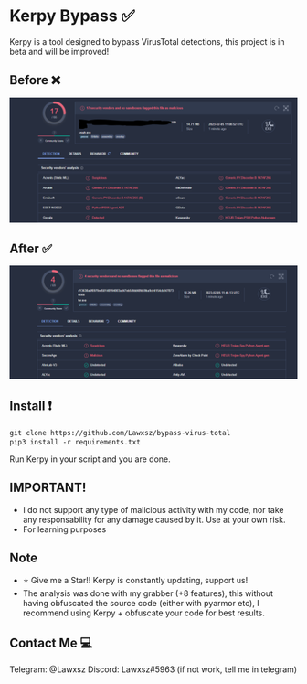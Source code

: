 # Kerpy Bypass ✅

Kerpy is a tool designed to bypass VirusTotal detections, this project is in beta and will be improved!

## Before ❌

![Captura](Captura2.PNG)

## After ✅

![469](469.PNG)

## Install ❗️

```
git clone https://github.com/Lawxsz/bypass-virus-total
pip3 install -r requirements.txt
```
Run Kerpy in your script and you are done.

## IMPORTANT!
- I do not support any type of malicious activity with my code, nor take any responsability for any damage caused by it. Use at your own risk. 
- For learning purposes

## Note
- ⭐️ Give me a Star!! Kerpy is constantly updating, support us!
- The analysis was done with my grabber (+8 features), this without having obfuscated the source code (either with pyarmor etc), I recommend using Kerpy + obfuscate your code for best results.

## Contact Me 💻

Telegram: @Lawxsz
Discord: Lawxsz#5963 (if not work, tell me in telegram)
